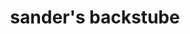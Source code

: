---
title: "sander's backstube"
url: /braunschweig/sanders-backstube-bienroder-weg/
shop: Bäckerei
---
